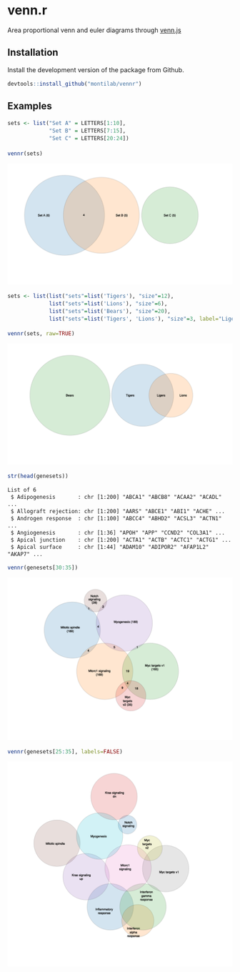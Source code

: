 
<!-- README.md is generated from README.Rmd. Please edit that file -->

# venn.r

Area proportional venn and euler diagrams through
[venn.js](https://github.com/benfred/venn.js/)

## Installation

Install the development version of the package from Github.

``` r
devtools::install_github("montilab/vennr")
```

## Examples

``` r
sets <- list("Set A" = LETTERS[1:10],
             "Set B" = LETTERS[7:15],
             "Set C" = LETTERS[20:24])

vennr(sets)
```

![](README_files/figure-gfm/unnamed-chunk-2-1.png)<!-- -->

``` r
sets <- list(list("sets"=list('Tigers'), "size"=12),
             list("sets"=list('Lions'), "size"=6),
             list("sets"=list('Bears'), "size"=20),
             list("sets"=list('Tigers', 'Lions'), "size"=3, label="Ligers"))

vennr(sets, raw=TRUE)
```

![](README_files/figure-gfm/unnamed-chunk-3-1.png)<!-- -->

``` r
str(head(genesets))
```

    List of 6
     $ Adipogenesis       : chr [1:200] "ABCA1" "ABCB8" "ACAA2" "ACADL" ...
     $ Allograft rejection: chr [1:200] "AARS" "ABCE1" "ABI1" "ACHE" ...
     $ Androgen response  : chr [1:100] "ABCC4" "ABHD2" "ACSL3" "ACTN1" ...
     $ Angiogenesis       : chr [1:36] "APOH" "APP" "CCND2" "COL3A1" ...
     $ Apical junction    : chr [1:200] "ACTA1" "ACTB" "ACTC1" "ACTG1" ...
     $ Apical surface     : chr [1:44] "ADAM10" "ADIPOR2" "AFAP1L2" "AKAP7" ...

``` r
vennr(genesets[30:35])
```

![](README_files/figure-gfm/unnamed-chunk-6-1.png)<!-- -->

``` r
vennr(genesets[25:35], labels=FALSE)
```

![](README_files/figure-gfm/unnamed-chunk-7-1.png)<!-- -->
